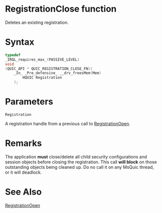 RegistrationClose function
======

Deletes an existing registration.

# Syntax

```C
typedef
_IRQL_requires_max_(PASSIVE_LEVEL)
void
(QUIC_API * QUIC_REGISTRATION_CLOSE_FN)(
    _In_ _Pre_defensive_ __drv_freesMem(Mem)
        HQUIC Registration
    );
```

# Parameters

`Registration`

A registration handle from a previous call to [RegistrationOpen](RegistrationOpen.md).

# Remarks

The application **must** close/delete all child security configurations and session objects before closing the registration. This call **will block** on those outstanding objects being cleaned up. Do no call it on any MsQuic thread, or it will deadlock.

# See Also

[RegistrationOpen](RegistrationOpen.md)<br>

